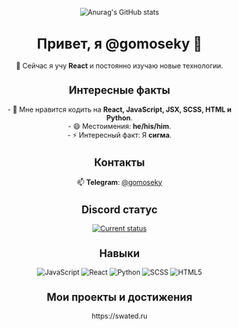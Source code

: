 <p align="center">
  <img src="https://github-readme-stats.vercel.app/api?username=gomoseky&show_icons=true&theme=shadow_red" alt="Anurag's GitHub stats" />
</p>

<h1 align="center">Привет, я @gomoseky 👋</h1>

<p align="center">
  🌱 Сейчас я учу <strong>React</strong> и постоянно изучаю новые технологии.
</p>

<h2 align="center">Интересные факты</h2>
<p align="center">
  - 👀 Мне нравится кодить на <strong>React, JavaScript, JSX, SCSS, HTML и Python</strong>. <br>
  - 😄 Местоимения: <strong>he/his/him</strong>. <br>
  - ⚡ Интересный факт: Я <strong>сигма</strong>.
</p>

<h2 align="center">Контакты</h2>
<p align="center">
  📫 <strong>Telegram</strong>: <a href="https://t.me/gomoseky" target="_blank">@gomoseky</a>
</p>

<h2 align="center">Discord статус</h2>
<p align="center">
  <a href="https://discord.com/users/1271365343352328256" target="_blank">
    <img src="https://lanyard.cnrad.dev/api/1271365343352328256" alt="Current status" />
  </a>
</p>

<h2 align="center">Навыки</h2>
<p align="center">
  <img src="https://img.shields.io/badge/-JavaScript-F7DF1C?style=flat-square&logo=javascript&logoColor=black" alt="JavaScript" />
  <img src="https://img.shields.io/badge/-React-61DAFB?style=flat-square&logo=react&logoColor=black" alt="React" />
  <img src="https://img.shields.io/badge/-Python-3776AB?style=flat-square&logo=python&logoColor=white" alt="Python" />
  <img src="https://img.shields.io/badge/-SCSS-CC6699?style=flat-square&logo=sass&logoColor=white" alt="SCSS" />
  <img src="https://img.shields.io/badge/-HTML5-E34F26?style=flat-square&logo=html5&logoColor=white" alt="HTML5" />
</p>

<h2 align="center">Мои проекты и достижения</h2>
<p align="center">
  https://swated.ru
</p>



